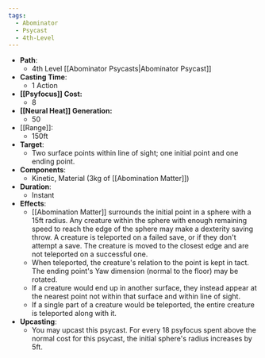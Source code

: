 ```yaml
---
tags:
  - Abominator
  - Psycast
  - 4th-Level
---
```

- **Path**:
	- 4th Level [[Abominator Psycasts|Abominator Psycast]]
- **Casting Time**:
	- 1 Action
- **[[Psyfocus]] Cost:**
	- 8
- **[[Neural Heat]] Generation:**
	- 50
- [[Range]]:
	- 150ft
- **Target**:
	- Two surface points within line of sight; one initial point and one ending point.
- **Components**:
	- Kinetic, Material (3kg of [[Abomination Matter]])
- **Duration**:
	- Instant
- **Effects**:
	- [[Abomination Matter]] surrounds the initial point in a sphere with a 15ft radius. Any creature within the sphere with enough remaining speed to reach the edge of the sphere may make a dexterity saving throw. A creature is teleported on a failed save, or if they don't attempt a save. The creature is moved to the closest edge and are not teleported on a successful one.
	- When teleported, the creature's relation to the point is kept in tact. The ending point's Yaw dimension (normal to the floor) may be rotated.
	- If a creature would end up in another surface, they instead appear at the nearest point not within that surface and within line of sight. 
	- If a single part of a creature would be teleported, the entire creature is teleported along with it.
- **Upcasting**:
	- You may upcast this psycast. For every 18 psyfocus spent above the normal cost for this psycast, the initial sphere's radius increases by 5ft.

